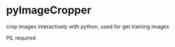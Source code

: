 pyImageCropper
==============

crop images interactively with python, used for get training images

PIL required
